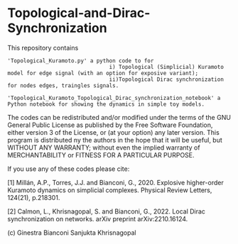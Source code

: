 # Topological-and-Dirac-Synchronization

This repository contains

    'Topological_Kuramoto.py' a python code to for 
                                    i) Topological (Simplicial) Kuramoto model for edge signal (with an option for exposive variant);
                                    ii)Topological Dirac synchronization for nodes edges, traingles signals.

    'Topological_Kuramoto_Topological_Dirac_synchronization_notebook' a Python notebook for showing the dynamics in simple toy models.


The codes can be redistributed and/or modified under the terms of the GNU General Public License as published by the Free Software Foundation, either version 3 of the License, or (at your option) any later version. This program is distributed ny the authors in the hope that it will be useful, but WITHOUT ANY WARRANTY; without even the implied warranty of MERCHANTABILITY or FITNESS FOR A PARTICULAR PURPOSE.

If you use any of these codes please cite:

[1] Millán, A.P., Torres, J.J. and Bianconi, G., 2020. Explosive higher-order Kuramoto dynamics on simplicial complexes. Physical Review Letters, 124(21), p.218301.

[2] Calmon, L., Khrisnagopal, S. and Bianconi, G., 2022. Local Dirac synchronization on networks. arXiv preprint arXiv:2210.16124.

(c)  Ginestra Bianconi Sanjukta Khrisnagopal
